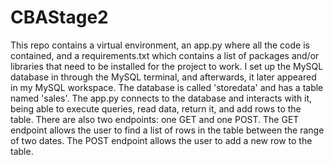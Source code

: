 # CBAStage2
This repo contains a virtual environment, an app.py where all the code is contained, and a requirements.txt which contains a list of packages and/or libraries that need to be installed for the project to work.
I set up the MySQL database in through the MySQL terminal, and afterwards, it later appeared in my MySQL workspace.  The database is called 'storedata' and has a table named 'sales'.
The app.py connects to the database and interacts with it, being able to execute queries, read data, return it, and add rows to the table.  There are also two endpoints: one GET and one POST.  The GET endpoint allows the user to find a list of rows in the table between the range of two dates.  The POST endpoint allows the user to add a new row to the table.
